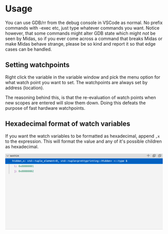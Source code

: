 # Usage

You can use GDB/rr from the debug console in VSCode as normal. No prefix commands with -exec etc, just type whatever commands you want. Notice however, that some commands might alter GDB state which might _not_ be seen by Midas, so if you ever come across a command that breaks Midas or make Midas behave strange, please be so kind and report it so that edge cases can be handled.

## Setting watchpoints

Right click the variable in the variable window and pick the menu option for what watch point you want to set. The watchpoints are always set by address (location).

The reasoning behind this, is that the re-evaluation of watch points when new scopes are entered will slow them down. Doing this defeats the purpose of fast hardware watchpoints.

## Hexadecimal format of watch variables

If you want the watch variables to be formatted as hexadecimal, append `,x` to the expression. This will format the value and any of it's possible children as hexadecimal.

![Example of hex formatted tuple](./watch_variable_hex_format.png)
